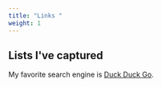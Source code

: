 ```yaml
---
title: "Links "
weight: 1
---
```


## Lists I've captured 
My favorite search engine is [Duck Duck Go](https://duckduckgo.com).
